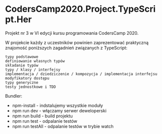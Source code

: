 # CodersCamp2020.Project.TypeScript.Her
Projekt nr 3 w VI edycji kursu programowania CodersCamp 2020.

W projekcie każdy z uczestników powinien zaprezentować praktyczną znajomość poniższych zagadnień związanych z TypeScript:

    typy podstawowe
    definiowanie własnych typów
    składanie typów
    typy / klasy / interfejsy
    implementacja / dziedziczenie / kompozycja / implementacja interfejsu
    modyfikatory dostępu
    typy generyczne
    testy jednostkowe i TDD

Bundler:
* npm-install - indstalujemy wszystkie moduły
* npm run dev - włączamy serwer deweloperski
* npm run build - build projektu
* npm run test - odpalanie testów
* npm run testAll - odpalanie testów w trybie watch
